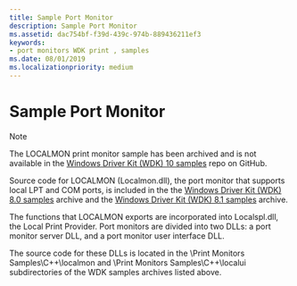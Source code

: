 ```yaml
---
title: Sample Port Monitor
description: Sample Port Monitor
ms.assetid: dac754bf-f39d-439c-974b-889436211ef3
keywords:
- port monitors WDK print , samples
ms.date: 08/01/2019
ms.localizationpriority: medium
---
```


# Sample Port Monitor

> [!NOTE]
> The LOCALMON print monitor sample has been archived and is not available in the [Windows Driver Kit (WDK) 10 samples](https://github.com/microsoft/Windows-driver-samples) repo on GitHub.

Source code for LOCALMON (Localmon.dll), the port monitor that supports local LPT and COM ports, is included in the the [Windows Driver Kit (WDK) 8.0 samples](https://go.microsoft.com/fwlink/p/?LinkId=616509) archive and the [Windows Driver Kit (WDK) 8.1 samples](https://go.microsoft.com/fwlink/p/?LinkId=618052) archive.

The functions that LOCALMON exports are incorporated into Localspl.dll, the Local Print Provider. Port monitors are divided into two DLLs: a port monitor server DLL, and a port monitor user interface DLL.

The source code for these DLLs is located in the \\Print Monitors Samples\\C++\\localmon and \\Print Monitors Samples\\C++\\localui subdirectories of the WDK samples archives listed above.

